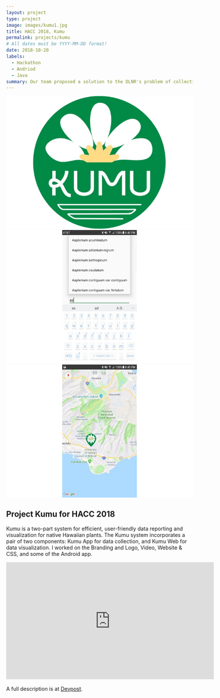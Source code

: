 ```yaml
---
layout: project
type: project
image: images/kumu1.jpg
title: HACC 2018, Kumu
permalink: projects/kumu
# All dates must be YYYY-MM-DD format!
date: 2018-10-20
labels:
  - Hackathon
  - Andriod
  - Java
summary: Our team proposed a solution to the DLNR's problem of collecting and reporting native Hawaiian plant data.
---
```


<div class="ui small rounded images">
  <img class="ui image" src="../images/kumu1.jpg">
</div>


<img class="ui left floated image" src="../images/kumu2.jpg">
<img class="ui right floated image" src="../images/kumu3.jpg">

## Project Kumu for HACC 2018
Kumu is a two-part system for efficient, user-friendly data reporting and visualization for native Hawaiian plants.
The Kumu system incorporates a pair of two components: Kumu App for data collection, and Kumu Web for data visualization.
I worked on the Branding and Logo, Video, Website & CSS, and some of the Android app.

<iframe width="560" height="315" src="https://www.youtube.com/embed/00_dTfcc3iY" frameborder="0" allow="accelerometer; autoplay; encrypted-media; gyroscope; picture-in-picture" allowfullscreen></iframe>

A full description is at [Devpost](https://devpost.com/software/kumu).



